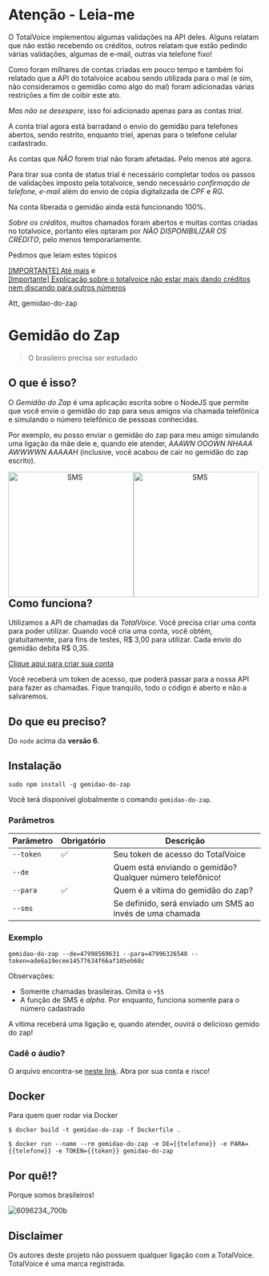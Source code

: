 # Atenção - Leia-me
O TotalVoice implementou algumas validações na API deles. Alguns relatam que não estão recebendo os créditos, outros relatam que 
estão pedindo várias validações, algumas de e-mail, outras via telefone fixo!

Como foram milhares de contas criadas em pouco tempo e também foi relatado que a API do totalvoice acabou sendo utilizada para o mal (e sim, não consideramos o gemidão como algo do mal) foram adicionadas várias restrições a fim de coibir este ato.

*Mas não se desespere*, isso foi adicionado apenas para as contas *_trial_*.

A conta trial agora está barradand o envio do gemidão para telefones abertos, sendo restrito, enquanto triel, apenas para o telefone celular cadastrado.

As contas que *_NÃO_* forem trial não foram afetadas. Pelo menos até agora.

Para tirar sua conta de status trial é necessário completar todos os passos de validações imposto pela totalvoice, sendo necessário *confirmação de telefone, e-mail* além do envio
de cópia digitalizada de *CPF* e *RG*.

Na conta liberada o gemidão ainda está funcionando 100%.

*Sobre os créditos*, muitos chamados foram abertos e muitas contas criadas no totalvoice, portanto eles optaram por *_NÃO DISPONIBILIZAR OS CRÉDITO_*, pelo menos temporariamente.

Pedimos que leiam estes tópicos

[[IMPORTANTE] Até mais](https://github.com/haskellcamargo/gemidao-do-zap/issues/39) e  
[[Importante] Explicação sobre o totalvoice não estar mais dando créditos nem discando para outros números](https://github.com/haskellcamargo/gemidao-do-zap/issues/58)

Att,
gemidao-do-zap

# Gemidão do Zap

> O brasileiro precisa ser estudado

## O que é isso?

O _Gemidão do Zap_ é uma aplicação escrita sobre o NodeJS que permite que você
envie o gemidão do zap para seus amigos via chamada telefônica e simulando o
número telefônico de pessoas conhecidas.

Por exemplo, eu posso enviar o gemidão do zap para meu amigo simulando uma
ligação da mãe dele e, quando ele atender, _AAAWN OOOWN NHAAA AWWWWN AAAAAH_
(inclusive, você acabou de cair no gemidão do zap escrito).

<div align="center" style="float: left">
  <img alt="SMS" width="250" src="https://raw.githubusercontent.com/haskellcamargo/gemidao-do-zap/master/resources/sms.png" /><img alt="SMS" width="250" src="https://raw.githubusercontent.com/haskellcamargo/gemidao-do-zap/master/resources/call.png" />
</div>


## Como funciona?

Utilizamos a API de chamadas da *TotalVoice*. Você precisa criar uma conta
para poder utilizar. Quando você cria uma conta, você obtém, gratuitamente, para
fins de testes, R$ 3,00 para utilizar. Cada envio do gemidão debita R$ 0,35.

[Clique aqui para criar sua conta](https://api2.totalvoice.com.br/painel/signup.php)

Você receberá um token de acesso, que poderá passar para a nossa API para
fazer as chamadas. Fique tranquilo, todo o código é aberto e não a salvaremos.

## Do que eu preciso?

Do `node` acima da **versão 6**.

## Instalação

`sudo npm install -g gemidao-do-zap`

Você terá disponível globalmente o comando `gemidao-do-zap`.

### Parâmetros

| Parâmetro | Obrigatório        | Descrição                                                 |
|-----------|--------------------|-----------------------------------------------------------|
| `--token` | :white_check_mark: | Seu token de acesso do TotalVoice                         |
| `--de`    |                    | Quem está enviando o gemidão? Qualquer número telefônico! |
| `--para`  | :white_check_mark: | Quem é a vítima do gemidão do zap?                        |
| `--sms`   |                    | Se definido, será enviado um SMS ao invés de uma chamada  |

### Exemplo

`gemidao-do-zap --de=47998569631 --para=47996326548 --token=ade6a19ecee14577634f66af105eb68c`

Observações:

- Somente chamadas brasileiras. Omita o `+55`
- A função de SMS é _alpha_. Por enquanto, funciona somente para o número cadastrado

A vítima receberá uma ligação e, quando atender, ouvirá o delicioso gemido do zap!

### Cadê o áudio?

O arquivo encontra-se [neste link](http://prtnsrc.com/2545.mp3). Abra por sua conta e risco!

## Docker

Para quem quer rodar via Docker

```
$ docker build -t gemidao-do-zap -f Dockerfile .
```
```
$ docker run --name --rm gemidao-do-zap -e DE={{telefone}} -e PARA={{telefone}} -e TOKEN={{token}} gemidao-do-zap
```


## Por quê!?

Porque somos brasileiros!

![6096234_700b](https://user-images.githubusercontent.com/1585655/29083653-d40bb660-7c3f-11e7-896c-efd243f32918.jpg)
## Disclaimer

Os autores deste projeto não possuem qualquer ligação com a TotalVoice.
TotalVoice é uma marca registrada.
